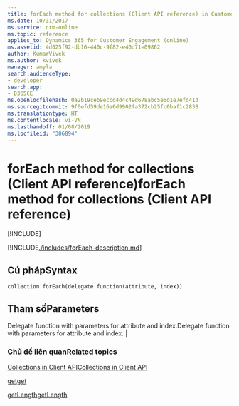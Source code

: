 ```yaml
---
title: forEach method for collections (Client API reference) in Customer Engagement| MicrosoftDocs
ms.date: 10/31/2017
ms.service: crm-online
ms.topic: reference
applies_to: Dynamics 365 for Customer Engagement (online)
ms.assetid: 4d025f92-db16-440c-9f82-e40d71e09862
author: KumarVivek
ms.author: kvivek
manager: amyla
search.audienceType:
- developer
search.app:
- D365CE
ms.openlocfilehash: 0a2b19ceb9eccd4d4c49d678abc5e6d1e7efd41d
ms.sourcegitcommit: 9f0efd59de16a6d9902fa372cb25fc0baf1c2838
ms.translationtype: HT
ms.contentlocale: vi-VN
ms.lasthandoff: 01/08/2019
ms.locfileid: "386894"
---
```

# <a name="foreach-method-for-collections-client-api-reference"></a><span data-ttu-id="9fc5b-102">forEach method for collections (Client API reference)</span><span class="sxs-lookup"><span data-stu-id="9fc5b-102">forEach method for collections (Client API reference)</span></span>

[!INCLUDE[](../../../../includes/cc_applies_to_update_9_0_0.md)]

[!INCLUDE[./includes/forEach-description.md](./includes/forEach-description.md)]


## <a name="syntax"></a><span data-ttu-id="9fc5b-103">Cú pháp</span><span class="sxs-lookup"><span data-stu-id="9fc5b-103">Syntax</span></span>

`collection.forEach(delegate function(attribute, index))`

## <a name="parameters"></a><span data-ttu-id="9fc5b-104">Tham số</span><span class="sxs-lookup"><span data-stu-id="9fc5b-104">Parameters</span></span>

<span data-ttu-id="9fc5b-105">Delegate function with parameters for attribute and index.</span><span class="sxs-lookup"><span data-stu-id="9fc5b-105">Delegate function with parameters for attribute and index.</span></span> |

### <a name="related-topics"></a><span data-ttu-id="9fc5b-106">Chủ đề liên quan</span><span class="sxs-lookup"><span data-stu-id="9fc5b-106">Related topics</span></span>
[<span data-ttu-id="9fc5b-107">Collections in Client API</span><span class="sxs-lookup"><span data-stu-id="9fc5b-107">Collections in Client API</span></span>](../collections.md)

[<span data-ttu-id="9fc5b-108">get</span><span class="sxs-lookup"><span data-stu-id="9fc5b-108">get</span></span>](get.md)

[<span data-ttu-id="9fc5b-109">getLength</span><span class="sxs-lookup"><span data-stu-id="9fc5b-109">getLength</span></span>](getLength.md)



